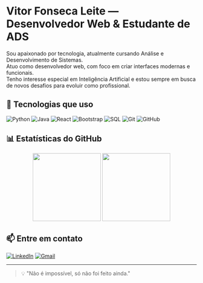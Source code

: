 # Vitor Fonseca Leite — Desenvolvedor Web & Estudante de ADS

Sou apaixonado por tecnologia, atualmente cursando Análise e Desenvolvimento de Sistemas.  
Atuo como desenvolvedor web, com foco em criar interfaces modernas e funcionais.  
Tenho interesse especial em Inteligência Artificial e estou sempre em busca de novos desafios para evoluir como profissional.

## 🚀 Tecnologias que uso

![Python](https://img.shields.io/badge/Python-3776AB?style=for-the-badge&logo=python&logoColor=white)
![Java](https://img.shields.io/badge/Java-ED8B00?style=for-the-badge&logo=java&logoColor=white)
![React](https://img.shields.io/badge/React-20232A?style=for-the-badge&logo=react&logoColor=61DAFB)
![Bootstrap](https://img.shields.io/badge/Bootstrap-563D7C?style=for-the-badge&logo=bootstrap&logoColor=white)
![SQL](https://img.shields.io/badge/SQL-005C84?style=for-the-badge&logo=postgresql&logoColor=white)
![Git](https://img.shields.io/badge/Git-F05032?style=for-the-badge&logo=git&logoColor=white)
![GitHub](https://img.shields.io/badge/GitHub-100000?style=for-the-badge&logo=github&logoColor=white)

## 📊 Estatísticas do GitHub

<div align="center">
  <img height="180em" src="https://github-readme-stats.vercel.app/api?username=VitorFonsecaLeite&show_icons=true&theme=radical" />
  <img height="180em" src="https://github-readme-stats.vercel.app/api/top-langs/?username=VitorFonsecaLeite&layout=compact&theme=radical"/>
</div>

## 📫 Entre em contato

[![LinkedIn](https://img.shields.io/badge/LinkedIn-Vitor%20Fonseca%20Leite-0A66C2?style=for-the-badge&logo=linkedin&logoColor=white)](https://www.linkedin.com/in/vitor-fonseca-leite)
[![Gmail](https://img.shields.io/badge/Gmail-vitor1712work@gmail.com-D14836?style=for-the-badge&logo=gmail&logoColor=white)](mailto:vitor1712work@gmail.com)

---

> 💡 "Não é impossível, só não foi feito ainda."
